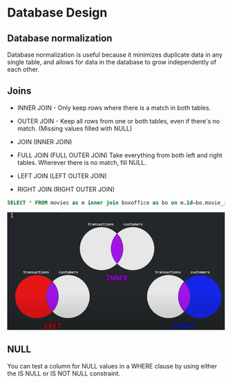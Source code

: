 # Database Design

## Database normalization

Database normalization is useful because it minimizes duplicate data in any single table, and allows for data in the 
database to grow independently of each other.

## Joins

- INNER JOIN - Only keep rows where there is a match in both tables.

- OUTER JOIN - Keep all rows from one or both tables, even if there's no match. (Missing values filled with NULL)

- JOIN (INNER JOIN)

- FULL JOIN (FULL OUTER JOIN)
    Take everything from both left and right tables. Wherever there is no match, fill NULL.

- LEFT JOIN (LEFT OUTER JOIN)

- RIGHT JOIN (RIGHT OUTER JOIN)

```sql
SELECT * FROM movies as m inner join boxoffice as bo on m.id=bo.movie_id
```

![join-in-sql](./img/JOIN.png)

## NULL

You can test a column for NULL values in a WHERE clause by using either the IS NULL or IS NOT NULL constraint.